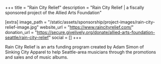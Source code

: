 +++
title = "Rain City Relief"
description = "Rain City Relief | a fiscally sponsored project of the Allied Arts Foundation"

[extra]
image_path = "/static/assets/sponsorship/project-images/rain-city-relief-image.jpg"
website_url = "https://www.raincityrelief.com/"
donation_url = "https://secure.givelively.org/donate/allied-arts-foundation-seattle/rain-city-relief"
social = []
+++

Rain City Relief is an arts funding program created by Adam Simon of Sinking City Apparel to help Seattle-area musicians through the promotions and sales and of music albums.
